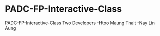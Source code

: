 # PADC-FP-Interactive-Class
PADC-FP-Interactive-Class
Two Developers
-Htoo Maung Thait
-Nay Lin Aung
